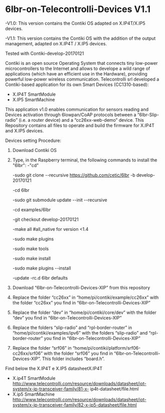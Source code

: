# 6lbr-on-Telecontrolli-Devices V1.1

-V1.0: This version contains the Contiki OS adapted on X.IP4T/X.IP5 devices.

-V1.1: This version contains the Contiki OS with the addition of the output management, adapted on X.IP4T / X.IP5 devices.


Tested with Contiki-develop-20170121

Contiki is an open source Operating System that connects tiny low-power microcontrollers to the Internet and allows to develope a wild range of applications (which have an efficient use in the Hardware), providing powerful low-power wireless communication. 
Telecontrolli srl developed a Contiki-based application for its own Smart Devices (CC1310-based):
- X.IP4T SmartModule
- X.IP5 SmartMachine

This application v1.0 enables communication for sensors reading and Devices activation through 6lowpan/CoAP protocols between  a “6lbr-Slip-radio” (i.e. a router device) and a “cc26xx-web-demo” device.
This Repository contains all files to operate and build the firmware for X.IP4T and X.IP5 devices.

Devices setting Procedure:

1.	Download Contiki OS
2. Type, in the Raspberry terminal, the following commands to install the "6lbr":
   -"cd"
   
   -sudo git clone --recursive https://github.com/cetic/6lbr -b develop-20170121
   
   -cd 6lbr
   
   -sudo git submodule update --init --recursive
   
   -cd examples/6lbr
   
   -git checkout develop-20170121
   
   -make all #all_native for version <1.4
   
   -sudo make plugins
   
   -sudo make tools
   
   -sudo make install
   
   -sudo make plugins --install
   
   -update -rc.d 6lbr defaults
   
3.	Download “6lbr-on-Telecontrolli-Devices-XIP” from this repository
4.	Replace the folder “cc26xx” in “home/pi/contiki/example/cc26xx” with the folder “cc26xx” you find in “6lbr-on-Telecontrolli-Devices-XIP”
5.	Replace the folder “dev” in “home/pi/contiki/core/dev” with the folder “dev” you find in “6lbr-on-Telecontrolli-Devices-XIP”
6.	Replace the folders “slip-radio” and “rpl-border-router” in “home/pi/contiki/examples/ipv6” with the folders “slip-radio” and “rpl-border-router” you find in “6lbr-on-Telecontrolli-Devices-XIP”
7.	Replace the folder “srf06” in “home/pi/contiki/platform/srf06-cc26xx/srf06” with the folder “srf06”  you find in “6lbr-on-Telecontrolli-Devices-XIP”. This folder includes “board.h”.

Find below the X.IP4T e X.IP5 datasheetX.IP4T
-	X.ip4T SmartModule
 http://www.telecontrolli.com/resource/downloads/datasheet/iot-system/x-ip-transceiver-family/81-x-   ip4t-datasheet/file.html
-	X.ip5 SmartMachine
http://www.telecontrolli.com/resource/downloads/datasheet/iot-system/x-ip-transceiver-family/82-x-ip5-datasheet/file.html

